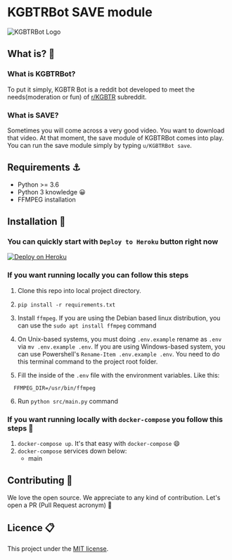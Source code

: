 # KGBTRBot **SAVE** module

![KGBTRBot Logo](https://user-images.githubusercontent.com/29407019/111668072-6b951800-8826-11eb-9f77-7ace7ecd866e.png)

## What is? 🤔

### What is **KGBTRBot**?

To put it simply, KGBTR Bot is a reddit bot developed to meet the needs(moderation or fun) of [r/KGBTR](https://reddit.com/r/KGBTR) subreddit.

### What is **SAVE**?

Sometimes you will come across a very good video. You want to download that video. At that moment, the save module of KGBTRBot comes into play. You can run the save module simply by typing `u/KGBTRBot save`.

## Requirements ⚓

- Python >= 3.6
- Python 3 knowledge 😀
- FFMPEG installation

## Installation 🦆

### You can quickly start with `Deploy to Heroku` button right now

[![Deploy on Heroku](https://www.herokucdn.com/deploy/button.svg)](https://heroku.com/deploy?template=https://github.com/KGBTR/Reddit-Save-Bot)

### If you want running locally you can follow this steps

1. Clone this repo into local project directory.

2. `pip install -r requirements.txt`

3. Install `ffmpeg`. If you are using the Debian based linux distribution, you can use the `sudo apt install ffmpeg` command

4. On Unix-based systems, you must doing `.env.example` rename as `.env` via `mv .env.example .env`. If you are using Windows-based system, you can use Powershell's `Rename-Item .env.example .env`. You need to do this terminal command to the project root folder.

5. Fill the inside of the `.env` file with the environment variables. Like this:

```dotenv
  FFMPEG_DIR=/usr/bin/ffmpeg
```

6. Run `python src/main.py` command

### If you want running locally with `docker-compose` you follow this steps 🐳

1. `docker-compose up`. It's that easy with `docker-compose` 😄
2. `docker-compose` services down below:
   - main

## Contributing 🎉

We love the open source. We appreciate to any kind of contribution. Let's open a PR (Pull Request acronym) 🎊

## Licence 📋

This project under the [MIT license](LICENSE).
